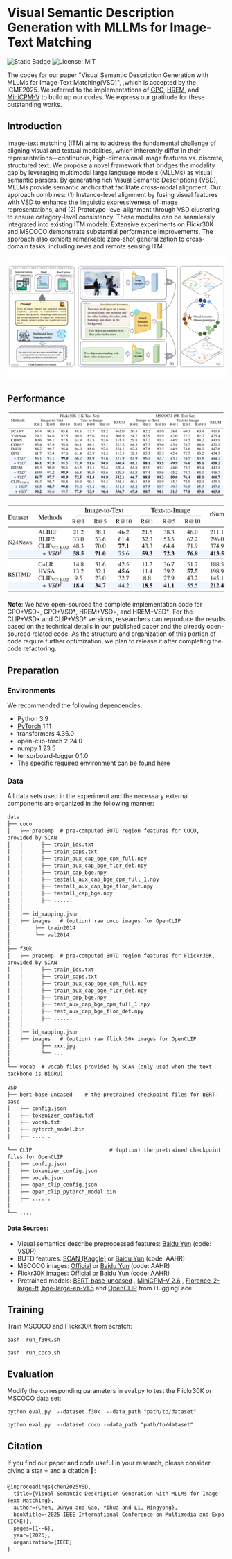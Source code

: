 # Visual Semantic Description Generation with MLLMs for Image-Text Matching

![Static Badge](https://img.shields.io/badge/Pytorch-EE4C2C)
![License: MIT](https://img.shields.io/badge/License-Apache%202.0-yellow.svg)

The codes for our paper "Visual Semantic Description Generation with MLLMs for Image-Text Matching(VSD)", ,which is accepted by the ICME2025. We referred to the implementations of [GPO](https://github.com/woodfrog/vse_infty), [HREM](https://github.com/CrossmodalGroup/HREM), and [MiniCPM-V](https://github.com/OpenBMB/MiniCPM-V) to build up our codes. We express our gratitude for these outstanding works.

## Introduction

Image-text matching (ITM) aims to address the fundamental challenge of aligning visual and textual modalities, which inherently differ in their representations—continuous, high-dimensional image features vs. discrete, structured text. We propose a novel framework that bridges the modality gap by leveraging multimodal large language models (MLLMs) as visual semantic parsers. By generating rich Visual Semantic Descriptions (VSD), MLLMs provide semantic anchor that facilitate cross-modal alignment. 
Our approach combines: (1) Instance-level alignment by fusing visual features with VSD to enhance the linguistic expressiveness of image representations, and (2) Prototype-level alignment through VSD clustering to ensure category-level consistency. These modules can be seamlessly integrated into existing ITM models. Extensive experiments on Flickr30K and MSCOCO demonstrate substantial performance improvements. The approach also exhibits remarkable zero-shot generalization to cross-domain tasks, including news and remote sensing ITM.

![overview](https://github.com/Image-Text-Matching/VSD/blob/main/overview.png)

## Performance

![main_result](https://github.com/Image-Text-Matching/VSD/blob/main/main_result.png)

![cross_domin_result](https://github.com/Image-Text-Matching/VSD/blob/main/cross_domin_result.png)

**Note**: We have open-sourced the complete implementation code for GPO+VSD⋆, GPO+VSD†, HREM+VSD⋆, and HREM+VSD†. For the CLIP+VSD⋆ and CLIP+VSD† versions, researchers can reproduce the results based on the technical details in our published paper and the already open-sourced related code. As the structure and organization of this portion of code require further optimization, we plan to release it after completing the code refactoring.

## Preparation

### Environments

We recommended the following dependencies.

- Python 3.9
- [PyTorch](http://pytorch.org/) 1.11
- transformers  4.36.0
- open-clip-torch 2.24.0
- numpy 1.23.5
- tensorboard-logger 0.1.0
- The specific required environment can be found [here](https://github.com/Image-Text-Matching/AAHR/AAHR/blob/main/requirements.txt)


### Data

All data sets used in the experiment and the necessary external components are organized in the following manner:

```
data
├── coco
│   ├── precomp  # pre-computed BUTD region features for COCO, provided by SCAN
│   │      ├── train_ids.txt
│   │      ├── train_caps.txt
│   │      ├── train_aux_cap_bge_cpm_full.npy
│   │      ├── train_aux_cap_bge_flor_det.npy
│   │      ├── train_cap_bge.npy
│   │      ├── testall_aux_cap_bge_cpm_full_1.npy
│   │      ├── testall_aux_cap_bge_flor_det.npy
│   │      ├── testall_cap_bge.npy
│   │      ├── ......
│   │
│   │── id_mapping.json
│   ├── images   # (option) raw coco images for OpenCLIP
│        ├── train2014
│        └── val2014
│  
├── f30k
│   ├── precomp  # pre-computed BUTD region features for Flickr30K, provided by SCAN
│   │      ├── train_ids.txt
│   │      ├── train_caps.txt
│   │      ├── train_aux_cap_bge_cpm_full.npy
│   │      ├── train_aux_cap_bge_flor_det.npy
│   │      ├── train_cap_bge.npy
│   │      ├── test_aux_cap_bge_cpm_full_1.npy
│   │      ├── test_aux_cap_bge_flor_det.npy
│   │      ├── ......
│   │
│   │── id_mapping.json
│   ├── images   # (option) raw flickr30k images for OpenCLIP
│          ├── xxx.jpg
│          └── ...
│   
└── vocab  # vocab files provided by SCAN (only used when the text backbone is BiGRU)

VSD
├── bert-base-uncased    # the pretrained checkpoint files for BERT-base
│   ├── config.json
│   ├── tokenizer_config.txt
│   ├── vocab.txt
│   ├── pytorch_model.bin
│   ├── ......

└── CLIP                         # (option) the pretrained checkpoint files for OpenCLIP
│   ├── config.json
│   ├── tokenizer_config.json
│   ├── vocab.json
│   ├── open_clip_config.json
│   ├── open_clip_pytorch_model.bin
│   ├── ......
│  
└── ....

```

#### Data Sources:

- Visual semantics describe preprocessed features: [Baidu Yun](https://pan.baidu.com/s/1ClRpz4akDOnTZlCYrS_Blw?pwd=EVDP) (code: VSDP)
- BUTD features: [SCAN (Kaggle)](https://www.kaggle.com/datasets/kuanghueilee/scan-features)  or [Baidu Yun](https://pan.baidu.com/s/1Dmnf0q9J29m4-fyL7ubqdg?pwd=AAHR) (code: AAHR)
- MSCOCO images: [Official](https://cocodataset.org/#download)  or [Baidu Yun](https://pan.baidu.com/s/1vjae2ODiLqWpNbK4AxiQ9w?pwd=AAHR) (code: AAHR)
- Flickr30K images: [Official](https://shannon.cs.illinois.edu/DenotationGraph/) or [Baidu Yun](https://pan.baidu.com/s/1NqcL4FIDs-5Did3O67apFw?pwd=AAHR) (code: AAHR)
- Pretrained models: [BERT-base-uncased](https://huggingface.co/google-bert/bert-base-uncased) , [MiniCPM-V 2.6](https://huggingface.co/openbmb/MiniCPM-V-2_6) , [Florence-2-large-ft](https://huggingface.co/microsoft/Florence-2-large-ft) ,[bge-large-en-v1.5](https://huggingface.co/BAAI/bge-large-en-v1.5) and [OpenCLIP](https://huggingface.co/laion/CLIP-ViT-B-32-laion2B-s34B-b79K) from HuggingFace

## Training

Train MSCOCO and Flickr30K from scratch:

```
bash  run_f30k.sh
```

```
bash  run_coco.sh
```

## Evaluation

Modify the corresponding parameters in eval.py to test the Flickr30K or MSCOCO data set:

```
python eval.py  --dataset f30k  --data_path "path/to/dataset"
```

```
python eval.py  --dataset coco --data_path "path/to/dataset"
```

##  Citation

If you find our paper and code useful in your research, please consider giving a star ⭐ and a citation 📝:

```
@inproceedings{chen2025VSD,
  title={Visual Semantic Description Generation with MLLMs for Image-Text Matching},
  author={Chen, Junyu and Gao, Yihua and Li, Mingyong},
  booktitle={2025 IEEE International Conference on Multimedia and Expo (ICME)},
  pages={1--6},
  year={2025},
  organization={IEEE}
}
```
